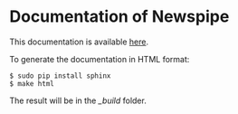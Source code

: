 Documentation of Newspipe
=========================

This documentation is available [here](https://newspipe.readthedocs.io).

To generate the documentation in HTML format:

    $ sudo pip install sphinx
    $ make html

The result will be in the *_build* folder.
